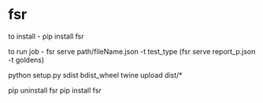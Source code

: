 # fsr

to install - pip install fsr

to run job - fsr serve path/fileName.json -t test_type
(fsr serve report_p.json -t goldens)

<!-- logic for update py code -->

python setup.py sdist bdist_wheel
twine upload dist/\*

<!-- uninstall -->

pip uninstall fsr
pip install fsr
